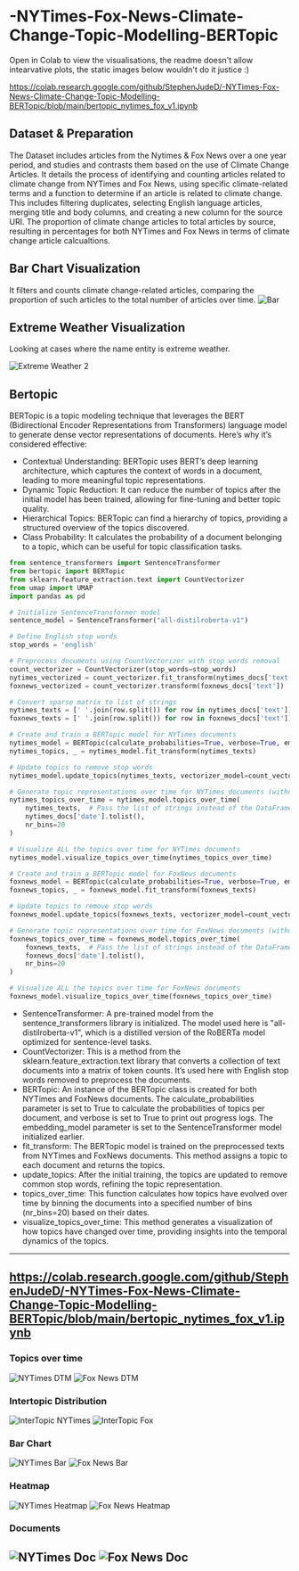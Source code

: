 # -NYTimes-Fox-News-Climate-Change-Topic-Modelling-BERTopic

Open in Colab to view the visualisations, the readme doesn't allow intearvative plots, the static images below wouldn't do it justice :)

https://colab.research.google.com/github/StephenJudeD/-NYTimes-Fox-News-Climate-Change-Topic-Modelling-BERTopic/blob/main/bertopic_nytimes_fox_v1.ipynb

## Dataset & Preparation
The Dataset includes articles from the Nytimes & Fox News over a one year period, and studies and contrasts them based on the use of Climate Change Articles. It details the process of identifying and counting articles related to climate change from NYTimes and Fox News, using specific climate-related terms and a function to determine if an article is related to climate change. This includes filtering duplicates, selecting English language articles, merging title and body columns, and creating a new column for the source URI.  The proportion of climate change articles to total articles by source, resulting in percentages for both NYTimes and Fox News in terms of climate change article calcualtions.


## Bar Chart Visualization 
It filters and counts climate change-related articles, comparing the proportion of such articles to the total number of articles over time.
![Bar](./images_png/bar.png)

## Extreme Weather Visualization
Looking at cases where the name entity is extreme weather.

![Extreme Weather 2](./images_png/ex_weather.png)

## Bertopic 

BERTopic is a topic modeling technique that leverages the BERT (Bidirectional Encoder Representations from Transformers) language model to generate dense vector representations of documents. Here’s why it’s considered effective:

- Contextual Understanding: BERTopic uses BERT’s deep learning architecture, which captures the context of words in a document, leading to more meaningful topic representations.
- Dynamic Topic Reduction: It can reduce the number of topics after the initial model has been trained, allowing for fine-tuning and better topic quality.
- Hierarchical Topics: BERTopic can find a hierarchy of topics, providing a structured overview of the topics discovered.
- Class Probability: It calculates the probability of a document belonging to a topic, which can be useful for topic classification tasks.

```python
from sentence_transformers import SentenceTransformer
from bertopic import BERTopic
from sklearn.feature_extraction.text import CountVectorizer
from umap import UMAP
import pandas as pd

# Initialize SentenceTransformer model
sentence_model = SentenceTransformer("all-distilroberta-v1")

# Define English stop words
stop_words = 'english'

# Preprocess documents using CountVectorizer with stop words removal
count_vectorizer = CountVectorizer(stop_words=stop_words)
nytimes_vectorized = count_vectorizer.fit_transform(nytimes_docs['text'])
foxnews_vectorized = count_vectorizer.transform(foxnews_docs['text'])

# Convert sparse matrix to list of strings
nytimes_texts = [' '.join(row.split()) for row in nytimes_docs['text']]
foxnews_texts = [' '.join(row.split()) for row in foxnews_docs['text']]

# Create and train a BERTopic model for NYTimes documents
nytimes_model = BERTopic(calculate_probabilities=True, verbose=True, embedding_model=sentence_model)
nytimes_topics, _ = nytimes_model.fit_transform(nytimes_texts)

# Update topics to remove stop words
nytimes_model.update_topics(nytimes_texts, vectorizer_model=count_vectorizer)

# Generate topic representations over time for NYTimes documents (without top_n_topics)
nytimes_topics_over_time = nytimes_model.topics_over_time(
    nytimes_texts,  # Pass the list of strings instead of the DataFrame
    nytimes_docs['date'].tolist(),
    nr_bins=20
)

# Visualize ALL the topics over time for NYTimes documents
nytimes_model.visualize_topics_over_time(nytimes_topics_over_time)

# Create and train a BERTopic model for FoxNews documents
foxnews_model = BERTopic(calculate_probabilities=True, verbose=True, embedding_model=sentence_model)
foxnews_topics, _ = foxnews_model.fit_transform(foxnews_texts)

# Update topics to remove stop words
foxnews_model.update_topics(foxnews_texts, vectorizer_model=count_vectorizer)

# Generate topic representations over time for FoxNews documents (without top_n_topics)
foxnews_topics_over_time = foxnews_model.topics_over_time(
    foxnews_texts,  # Pass the list of strings instead of the DataFrame
    foxnews_docs['date'].tolist(),
    nr_bins=20
)

# Visualize ALL the topics over time for FoxNews documents
foxnews_model.visualize_topics_over_time(foxnews_topics_over_time)
```

- SentenceTransformer: A pre-trained model from the sentence_transformers library is initialized. The model used here is "all-distilroberta-v1", which is a distilled version of the RoBERTa model optimized for sentence-level tasks.
- CountVectorizer: This is a method from the sklearn.feature_extraction.text library that converts a collection of text documents into a matrix of token counts. It’s used here with English stop words removed to preprocess the documents.
- BERTopic: An instance of the BERTopic class is created for both NYTimes and FoxNews documents. The calculate_probabilities parameter is set to True to calculate the probabilities of topics per document, and verbose is set to True to print out progress logs. The embedding_model parameter is set to the SentenceTransformer model initialized earlier.
- fit_transform: The BERTopic model is trained on the preprocessed texts from NYTimes and FoxNews documents. This method assigns a topic to each document and returns the topics.
- update_topics: After the initial training, the topics are updated to remove common stop words, refining the topic representation.
- topics_over_time: This function calculates how topics have evolved over time by binning the documents into a specified number of bins (nr_bins=20) based on their dates.
- visualize_topics_over_time: This method generates a visualization of how topics have changed over time, providing insights into the temporal dynamics of the topics.
---
https://colab.research.google.com/github/StephenJudeD/-NYTimes-Fox-News-Climate-Change-Topic-Modelling-BERTopic/blob/main/bertopic_nytimes_fox_v1.ipynb
---
### Topics over time
![NYTimes DTM](./images_png/nytimes_dtm.png)
![Fox News DTM](./images_png/foxnews_dtm.png)
### Intertopic Distribution
![InterTopic NYTimes](./images_png/intertopic_nytimes.png)
![InterTopic Fox](./images_png/intertopic_fox.png)
### Bar Chart
![NYTimes Bar](./images_png/nytimes_bar.png)
![Fox News Bar](./images_png/foxnews_bar.png)
### Heatmap
![NYTimes Heatmap](./images_png/nytimes_heatmap.png)
![Fox News Heatmap](./images_png/foxnews_heatmap.png)
### Documents
![NYTimes Doc](./images_png/nytimes_doc.png)
![Fox News Doc](./images_png/foxnews_doc.png)
---
